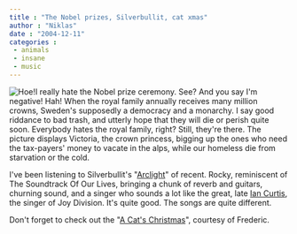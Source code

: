 ```yaml
---
title : "The Nobel prizes, Silverbullit, cat xmas"
author : "Niklas"
date : "2004-12-11"
categories : 
 - animals
 - insane
 - music
---
```


![Hoe!](https://niklasblog.com/wp-content/2004-12-11-victoria.gif)I really hate the Nobel prize ceremony. See? And you say I'm negative! Hah! When the royal family annually receives many million crowns, Sweden's supposedly a democracy and a monarchy. I say good riddance to bad trash, and utterly hope that they will die or perish quite soon. Everybody hates the royal family, right? Still, they're there. The picture displays Victoria, the crown princess, bigging up the ones who need the tax-payers' money to vacate in the alps, while our homeless die from starvation or the cold.

I've been listening to Silverbullit's "[Arclight](http://www.silverbullit.se/rec_arclight01.htm)" of recent. Rocky, reminiscent of The Soundtrack Of Our Lives, bringing a chunk of reverb and guitars, churning sound, and a singer who sounds a lot like the great, late [Ian Curtis](http://www.allmusic.com/cg/amg.dll?p=amg&sql=11:n8rv283c05na), the singer of Joy Division. It's quite good. The songs are quite different.

Don't forget to check out the "[A Cat's Christmas](http://www.fluffytails.ca/christmas.asp)", courtesy of Frederic.
